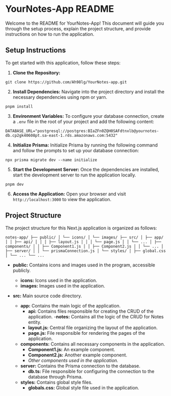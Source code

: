 # YourNotes-App README

Welcome to the README for YourNotes-App! This document will guide you through the setup process, explain the project structure, and provide instructions on how to run the application.

## Setup Instructions

To get started with this application, follow these steps:

1. **Clone the Repository:** 

`git clone https://github.com/Ah98lg/YourNotes-app.git`

2. **Install Dependencies:**
Navigate into the project directory and install the necessary dependencies using npm or yarn.

`pnpm install`

3. **Environment Variables:**
To configure your database connection, create a `.env` file in the root of your project and add the following content:

`DATABASE_URL="postgresql://postgres:BIaZFn0ZQH0SAFdtnxlb@yournotes-db.cp2gk40608pt.sa-east-1.rds.amazonaws.com:5432"`

4. **Initialize Prisma:**
Initialize Prisma by running the following command and follow the prompts to set up your database connection:

`npx prisma migrate dev --name initialize`

5. **Start the Development Server:**
Once the dependencies are installed, start the development server to run the application locally.

`pnpm dev` 

6. **Access the Application:**
Open your browser and visit `http://localhost:3000` to view the application.

## Project Structure

The project structure for this Next.js application is organized as follows:

`notes-app/
├── public/
│ └── icons/
│ └── images/
├── src/
│ ├── app/
│ │ ├── api/
│ │ │ ├── layout.js
│ │ │ └── page.js
│ │ └── ...
│ ├── components/
│ │ ├── Component1.js
│ │ ├── Component2.js
│ │ └── ...
│ ├── server/
│ │ └── prismaConnection.js
│ └── styles/
│ ├── global.css
│ └── ...
└── ...`


- **public:** Contains icons and images used in the program, accessible publicly.
  - **icons:** Icons used in the application.
  - **images:** Images used in the application.

- **src:** Main source code directory.
  - **app:** Contains the main logic of the application.
    - **api:** Contains files responsible for creating the CRUD of the application.
        -**notes:** Contains all the logic of the CRUD for Notes entity.
    - **layout.js:** Central file organizing the layout of the application.
    - **page.js:** File responsible for rendering the pages of the application.
  - **components:** Contains all necessary components in the application.
    - **Component1.js:** An example component.
    - **Component2.js:** Another example component.
    - *Other components used in the application.*
  - **server:** Contains the Prisma connection to the database.
    - **db.ts:** File responsible for configuring the connection to the database through Prisma.
  - **styles:** Contains global style files.
    - **globals.css:** Global style file used in the application.
